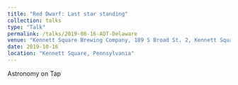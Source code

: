 ```yaml
---
title: "Red Dwarf: Last star standing"
collection: talks
type: "Talk"
permalink: /talks/2019-08-16-AOT-Delaware
venue: "Kennett Square Brewing Company, 189 S Broad St. 2, Kennett Square, PA"
date: 2019-10-16
location: "Kennett Square, Pennsylvania"
---
```


Astronomy on Tap
